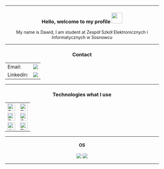 <hr>
<h3 align="center">
    Hello, welcome to my profile
    <img src="https://media.giphy.com/media/hvRJCLFzcasrR4ia7z/giphy.gif" width="35">
</h3>
<div align="center">
<p align="center">My name is Dawid, I am student at Zespół Szkół Elektronicznych i Informatycznych w Sosnowcu</p>
</div>
<hr>

<h3 align="center">
    Contact
</h3>

<table align="center">
    <tr>
        <td>Email: </td>
        <td><a class="underline" href="mailto:dawid.zareba03@gmail.com"><img src="https://img.shields.io/badge/Mail:dawid.zareba03@gmail.com-D14836?style=for-the-badge&logo=gmail&logoColor=white"></a></td>
    </tr>
    <tr>
        <td>Linkedin: </td>
        <td><a href="https://www.linkedin.com/in/dawid-zar%C4%99ba-2b1b45211"/><img src="https://img.shields.io/badge/LinkedIn_Dawid_Zaręba-0077B5?style=for-the-badge&logo=linkedin&logoColor=white"></a></td>
    </tr>
</table>

<hr>

<h3 align="center">
    Technologies what I use
</h3>

<table align="center">
  <tr>
    <td>
    <span><img src="https://img.shields.io/badge/Python-282C34?logo=python&logoColor=FFFFFF" alt="Python logo" title="Python" height="25" /></span>
    </td>
    <td>
    <span><img src="https://img.shields.io/badge/Django-282C34?logo=django&logoColor=FFFFFF" alt="Python logo" title="Django" height="25" /></span>
    </td>
  </tr>
  <tr>
    <td>
    <span><img src="https://img.shields.io/badge/PHP-282C34?logo=php&logoColor=FFFFFF" alt="PHP logo" title="PHP" height="25" /></span>
    </td>
    <td>
    <span><img src="https://img.shields.io/badge/Symfony-282C34?logo=symfony&logoColor=FFFFFF" alt="Symfony logo" title="Symfony" height="25" /></span>
    </td>
  </tr>
  <tr>
    <td>
    <span><img src="https://img.shields.io/badge/JavaScript-282C34?logo=javascript&logoColor=F7DF1E" alt="JavaScript logo" title="JavaScript" height="25" /></span>
    </td>
    <td>
    <span><img src="https://img.shields.io/badge/React-282C34?logo=react&logoColor=E34F26" alt="React logo" title="React" height="25" /></span>
    </td>
  </tr>
</table>

<hr>

<h4 align="center">
    OS
</h4>

<div align="center">
<img src="https://img.shields.io/badge/Windows-54487A?style=for-the-badge&logo=windows&logoColor=white">
<img src="https://img.shields.io/badge/Ubuntu-AB2B28?style=for-the-badge&logo=ubuntu&logoColor=white">
</div>

<hr>
